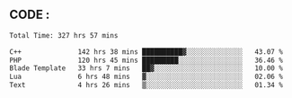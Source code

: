## CODE :
<!--START_SECTION:waka-->

```txt
Total Time: 327 hrs 57 mins

C++              142 hrs 38 mins ██████████▓░░░░░░░░░░░░░░   43.07 %
PHP              120 hrs 45 mins █████████░░░░░░░░░░░░░░░░   36.46 %
Blade Template   33 hrs 7 mins   ██▓░░░░░░░░░░░░░░░░░░░░░░   10.00 %
Lua              6 hrs 48 mins   ▓░░░░░░░░░░░░░░░░░░░░░░░░   02.06 %
Text             4 hrs 26 mins   ▒░░░░░░░░░░░░░░░░░░░░░░░░   01.34 %
```

<!--END_SECTION:waka-->
